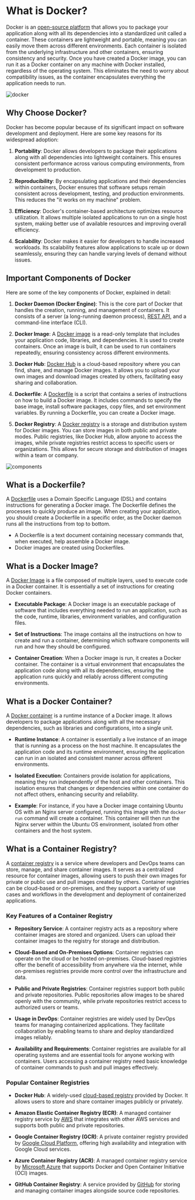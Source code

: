 # What is Docker?

Docker is an [open-source platform](https://www.docker.com) that allows you to
package your application along with all its dependencies into a standardized
unit called a container. These containers are lightweight and portable, meaning
you can easily move them across different environments. Each container is
isolated from the underlying infrastructure and other containers, ensuring
consistency and security. Once you have created a Docker image, you can run it
as a Docker container on any machine with Docker installed, regardless of the
operating system. This eliminates the need to worry about compatibility issues,
as the container encapsulates everything the application needs to run.

![docker](img/docker.jpg)

## Why Choose Docker?

Docker has become popular because of its significant impact on software
development and deployment. Here are some key reasons for its widespread
adoption:

1. **Portability**: Docker allows developers to package their applications along
   with all dependencies into lightweight containers. This ensures consistent
   performance across various computing environments, from development to
   production.

2. **Reproducibility**: By encapsulating applications and their dependencies
   within containers, Docker ensures that software setups remain consistent
   across development, testing, and production environments. This reduces the
   "it works on my machine" problem.

3. **Efficiency**: Docker's container-based architecture optimizes resource
   utilization. It allows multiple isolated applications to run on a single host
   system, making better use of available resources and improving overall
   efficiency.

4. **Scalability**: Docker makes it easier for developers to handle increased
   workloads. Its scalability features allow applications to scale up or down
   seamlessly, ensuring they can handle varying levels of demand without issues.

## Important Components of Docker

Here are some of the key components of Docker, explained in detail:

1. **Docker Daemon (Docker Engine)**: This is the core part of Docker that
   handles the creation, running, and management of containers. It consists of a
   server (a long-running daemon process),
   [REST API](https://docs.docker.com/engine/api/v1.41/), and a command-line
   interface (CLI).

2. **Docker Image**: A
   [Docker image](https://docs.docker.com/engine/reference/glossary/#image) is a
   read-only template that includes your application code, libraries, and
   dependencies. It is used to create containers. Once an image is built, it can
   be used to run containers repeatedly, ensuring consistency across different
   environments.

3. **Docker Hub**: [Docker Hub](https://hub.docker.com) is a cloud-based
   repository where you can find, share, and manage Docker images. It allows you
   to upload your own images and download images created by others, facilitating
   easy sharing and collaboration.

4. **Dockerfile**: A
   [Dockerfile](https://docs.docker.com/engine/reference/builder/) is a script
   that contains a series of instructions on how to build a Docker image. It
   includes commands to specify the base image, install software packages, copy
   files, and set environment variables. By running a Dockerfile, you can create
   a Docker image.

5. **Docker Registry**: A [Docker registry](https://docs.docker.com/registry/)
   is a storage and distribution system for Docker images. You can store images
   in both public and private modes. Public registries, like Docker Hub, allow
   anyone to access the images, while private registries restrict access to
   specific users or organizations. This allows for secure storage and
   distribution of images within a team or company.

![components](img/components.png)

## What is a Dockerfile?

A [Dockerfile](https://docs.docker.com/engine/reference/builder/) uses a Domain
Specific Language (DSL) and contains instructions for generating a Docker image.
The Dockerfile defines the processes to quickly produce an image. When creating
your application, you should create a Dockerfile in a specific order, as the
Docker daemon runs all the instructions from top to bottom.

- A Dockerfile is a text document containing necessary commands that, when
  executed, help assemble a Docker image.
- Docker images are created using Dockerfiles.

## What is a Docker Image?

A [Docker Image](https://docs.docker.com/engine/reference/glossary/#image) is a
file composed of multiple layers, used to execute code in a Docker container. It
is essentially a set of instructions for creating Docker containers.

- **Executable Package**: A Docker image is an executable package of software
  that includes everything needed to run an application, such as the code,
  runtime, libraries, environment variables, and configuration files.

- **Set of Instructions**: The image contains all the instructions on how to
  create and run a container, determining which software components will run and
  how they should be configured.

- **Container Creation**: When a Docker image is run, it creates a Docker
  container. The container is a virtual environment that encapsulates the
  application code along with all its dependencies, ensuring the application
  runs quickly and reliably across different computing environments.

## What is a Docker Container?

A
[Docker container](https://docs.docker.com/engine/reference/glossary/#container)
is a runtime instance of a Docker image. It allows developers to package
applications along with all the necessary dependencies, such as libraries and
configurations, into a single unit.

- **Runtime Instance**: A container is essentially a live instance of an image
  that is running as a process on the host machine. It encapsulates the
  application code and its runtime environment, ensuring the application can run
  in an isolated and consistent manner across different environments.

- **Isolated Execution**: Containers provide isolation for applications, meaning
  they run independently of the host and other containers. This isolation
  ensures that changes or dependencies within one container do not affect
  others, enhancing security and reliability.

- **Example**: For instance, if you have a Docker image containing Ubuntu OS
  with an Nginx server configured, running this image with the `docker run`
  command will create a container. This container will then run the Nginx server
  within the Ubuntu OS environment, isolated from other containers and the host
  system.

## What is a Container Registry?

A [container registry](https://docs.docker.com/registry/) is a service where
developers and DevOps teams can store, manage, and share container images. It
serves as a centralized resource for container images, allowing users to push
their own images for private or public use and pull images created by others.
Container registries can be cloud-based or on-premises, and they support a
variety of use cases and workflows in the development and deployment of
containerized applications.

### Key Features of a Container Registry

- **Repository Service**: A container registry acts as a repository where
  container images are stored and organized. Users can upload their container
  images to the registry for storage and distribution.

- **Cloud-Based and On-Premises Options**: Container registries can operate on
  the cloud or be hosted on-premises. Cloud-based registries offer the benefit
  of accessibility from anywhere via the internet, while on-premises registries
  provide more control over the infrastructure and data.

- **Public and Private Registries**: Container registries support both public
  and private repositories. Public repositories allow images to be shared openly
  with the community, while private repositories restrict access to authorized
  users or teams.

- **Usage in DevOps**: Container registries are widely used by DevOps teams for
  managing containerized applications. They facilitate collaboration by enabling
  teams to share and deploy standardized images reliably.

- **Availability and Requirements**: Container registries are available for all
  operating systems and are essential tools for anyone working with containers.
  Users accessing a container registry need basic knowledge of container
  commands to push and pull images effectively.

### Popular Container Registries

- **Docker Hub**: A widely-used [cloud-based registry](https://hub.docker.com)
  provided by Docker. It allows users to store and share container images
  publicly or privately.

- **Amazon Elastic Container Registry (ECR)**: A managed container registry
  service by [AWS](https://aws.amazon.com/ecr/) that integrates with other AWS
  services and supports both public and private repositories.

- **Google Container Registry (GCR)**: A private container registry provided by
  [Google Cloud Platform](https://cloud.google.com/container-registry), offering
  high availability and integration with Google Cloud services.

- **Azure Container Registry (ACR)**: A managed container registry service by
  [Microsoft Azure](https://azure.microsoft.com/en-us/services/container-registry/)
  that supports Docker and Open Container Initiative (OCI) images.

- **GitHub Container Registry**: A service provided by
  [GitHub](https://docs.github.com/en/packages/working-with-a-github-packages-registry/working-with-the-container-registry)
  for storing and managing container images alongside source code repositories.
